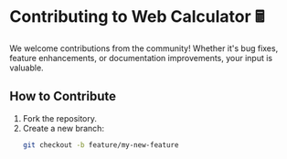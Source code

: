 # Contributing to Web Calculator 🖩

We welcome contributions from the community! Whether it's bug fixes, feature enhancements, or documentation improvements, your input is valuable.

## How to Contribute

1. Fork the repository.
2. Create a new branch:
   ```bash
   git checkout -b feature/my-new-feature

